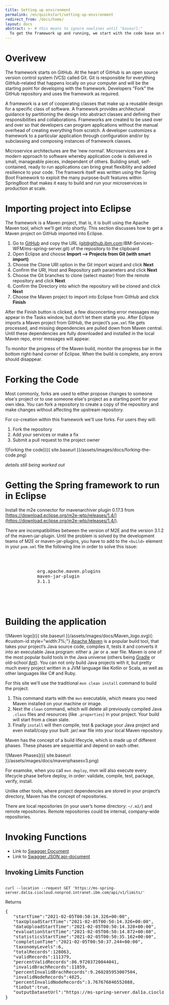 ```yaml
---
title: Setting up environment
permalink: /en/quickstart/setting-up-environment
redirect_from: /docs/home/
layout: docs
abstract: >- # this means to ignore newlines until "baseurl:"
  To get the framework up and running, we start with the code base on GitHub. The framwork itself are bodies of prewritten code used by developers to create APIs and/or complete applications following a microservice architecture.
---
```


# Overivew

The framework starts on GitHub. At the heart of GitHub is an open source version control system (VCS) called Git. Git is responsible for everything GitHub-related that happens locally on your computer and will be the starting point for developing with the framework.  Developers "Fork" the GitHub repository and uses the framework as required.

A framework is a set of cooperating classes that make up a reusable design for a specific class of software. A framework provides architectural guidance by partitioning the design into abstract classes and defining their responsibilities and collaborations. Frameworks are created to be used over and over so that developers can program applications without the manual overhead of creating everything from scratch.  A developer customizes a framework to a particular application through configuration and/or by subclassing and composing instances of framework classes.  

Microservice architectures are the ‘new normal’. Microservices are a modern approach to software whereby application code is delivered in small, manageable pieces, independent of others. Building small, self-contained, ready to run applications can bring great flexibility and added resilience to your code. The framwork itself was written using the Spring Boot Framework to exploit the many purpose-built features within SpringBoot that makes it easy to build and run your microservices in production at scale. 

# Importing project into Eclipse
The framework is a Maven project, that is, it is built using the Apache Maven tool, which we'll get into shortly. This section discusses how to get a Maven project on GitHub imported into Eclipse.

1. Go to [GitHub](https://github.ibm.com/IBM-Services-WFM/ms-spring-server) and copy the URL (git@github.ibm.com:IBM-Services-WFM/ms-spring-server.git) of the repository to the clipboard
1. Open Eclipse and choose **Import –> Projects from Git (with smart import)**
1. Choose the Clone URI option in the Git import wizard and click **Next**
1. Confirm the URI, Host and Repository path parameters and click **Next**
1. Choose the Git branches to clone (select master) from the remote repository and click **Next**
1. Confirm the Directory into which the repository will be cloned and click **Next**
1. Choose the Maven project to import into Eclipse from GitHub and click **Finish**

After the Finish button is clicked, a few disconcerting error messages may appear in the Tasks window, but don’t let them startle you. After Eclipse imports a Maven project from GitHub, the project’s `pom.xml` file gets processed, and missing dependencies are pulled down from Maven central. Until these dependencies are fully downloaded and installed in the local Maven repo, error messages will appear.

To monitor the progress of the Maven build, monitor the progress bar in the bottom right-hand corner of Eclipse. When the build is complete, any errors should disappear.

# Forking the Code

Most commonly, forks are used to either propose changes to someone else's project or to use someone else's project as a starting point for your own idea. You can fork a repository to create a copy of the repository and make changes without affecting the upstream repository.

For co-creation within this framework we'll use forks. For users they will:

1. Fork the repository
1. Add your services or make a fix
1. Submit a pull request to the project owner

![Forking the code]({{ site.baseurl }}/assets/images/docs/forking-the-code.png)

_details still being worked out_

# Getting the Spring framework to run in Eclipse

Install the m2e connector for mavenarchiver plugin 0.17.3 from [https://download.eclipse.org/m2e-wtp/releases/1.4/](https://download.eclipse.org/m2e-wtp/releases/1.4/).

There are incompatibilities between the version of M2E and the version 3.1.2 of the maven-jar-plugin.  Until the problem is solved by the development teams of M2E or maven-jar-plugins, you have to add to the `<build>` element in your `pom.xml` file the following line in order to solve this issue:

<pre name="code" class="xml">
<pluginManagement>
	<plugins>
		<plugin>
			<groupId>org.apache.maven.plugins</groupId>
			<artifactId>maven-jar-plugin</artifactId>
			<version>3.1.1</version>
		</plugin>
	</plugins>
</pluginManagement>

</pre>



# Building the application

![Maven logo]({{ site.baseurl }}/assets/images/docs/Maven_logo.svg){: #custom-id style="width:7%;"} [Apache Maven](https://maven.apache.org/) is a popular build tool, that takes your project’s Java source code, compiles it, tests it and converts it into an executable Java program: either a .jar or a .war file.  Maven is one of the most popular build tools in the Java universe (others being [Gradle](https://gradle.org/) or old-school [Ant](https://ant.apache.org/)). You can not only build Java projects with it, but pretty much every project written in a JVM language like Kotlin or Scala, as well as other languages like C# and Ruby.

For this site we'll use the traditional `mvn clean install` command to build the project.

1. This command starts with the `mvn` executable, which means you need Maven installed on your machine or image.
1. Next the `clean` command, which will delete all previously compiled Java `.class` files and resources (like `.properties`) in your project. Your build will start from a clean slate.
1. Finally `install` will then compile, test & package your Java project and even install/copy your built .jar/.war file into your local Maven repository.

Maven has the concept of a build lifecycle, which is made up of different phases. These phases are sequential and depend on each other.  

![Maven Phases]({{ site.baseurl }}/assets/images/docs/mavenphasesv3.png)

For examoke, when you call `mvn deploy`, mvn will also execute every lifecycle phase before deploy, in order: validate, compile, test, package, verify, install.

Unlike other tools, where project dependencies are stored in your project’s directory, Maven has the concept of repositories.

There are local repositories (in your user’s home directory: `~/.m2/`) and remote repositories. Remote repositories could be internal, company-wide repositories.


# Invoking Functions

- Link to [Swagger Document](https://ms-spring-server.dal1a.ciocloud.nonprod.intranet.ibm.com/swagger-ui.html)
- Link to [Swagger JSON api-document](https://ms-spring-server.dal1a.ciocloud.nonprod.intranet.ibm.com/v2/api-docs)

## Invoking Limits Function

```

curl --location --request GET 'https://ms-spring-server.dal1a.ciocloud.nonprod.intranet.ibm.com/api/v1/limits/' 

```

Returns

<pre name="code" class="js">
{
   "startTime":"2021-02-05T00:50:14.326+00:00",
   "taxUploadStartTime":"2021-02-05T00:50:14.326+00:00",
   "dataUploadStartTime":"2021-02-05T00:50:14.328+00:00",
   "evaluationStartTime":"2021-02-05T00:50:14.872+00:00",
   "statisticsStartTime":"2021-02-05T00:50:35.162+00:00",
   "completionTime":"2021-02-05T00:50:37.244+00:00",
   "taxonomyLevels":6,
   "totalRecords":128063,
   "validRecords":111379,
   "percentValidRecords":86.97203720044041,
   "invalidBrachRecords":11859,
   "percentInvalidBrachRecords":9.260285953007504,
   "invalidNodeRecords":4825,
   "percentInvalidNodeRecords":3.767676846552088,
   "tieOut":true,
   "outputDatasetUrl":"https://ms-spring-server.dal1a.ciocloud.nonprod.intranet.ibm.com/api/v1/downloadFile/taxonomyEvaluationResults.csv"
}
</pre>

